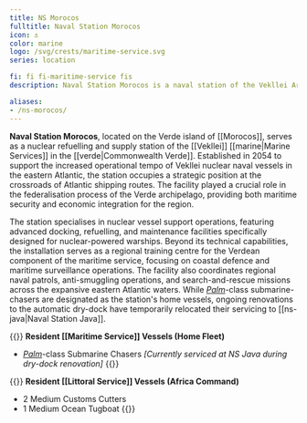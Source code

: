 ```yaml
---
title: NS Morocos
fulltitle: Naval Station Morocos
icon: ⚓️
color: marine
logo: /svg/crests/maritime-service.svg
series: location

fi: fi fi-maritime-service fis
description: Naval Station Morocos is a naval station of the Vekllei Armed Forces, located in the republic of Morocos.

aliases:
- /ns-morocos/
---
```

<span class="fi fi-maritime-service fis"></span> **Naval Station Morocos**, located on the Verde island of [[Morocos]], serves as a nuclear refuelling and supply station of the [[Vekllei]] [[marine|Marine Services]] in the [[verde|Commonwealth Verde]]. Established in 2054 to support the increased operational tempo of Vekllei nuclear naval vessels in the eastern Atlantic, the station occupies a strategic position at the crossroads of Atlantic shipping routes. The facility played a crucial role in the federalisation process of the Verde archipelago, providing both maritime security and economic integration for the region.

The station specialises in nuclear vessel support operations, featuring advanced docking, refuelling, and maintenance facilities specifically designed for nuclear-powered warships. Beyond its technical capabilities, the installation serves as a regional training centre for the Verdean component of the maritime service, focusing on coastal defence and maritime surveillance operations. The facility also coordinates regional naval patrols, anti-smuggling operations, and search-and-rescue missions across the expansive eastern Atlantic waters. While [*Palm*](/palm-class/)-class submarine-chasers are designated as the station's home vessels, ongoing renovations to the automatic dry-dock have temporarily relocated their servicing to [[ns-java|Naval Station Java]].

{{<note table>}}
**Resident [[Maritime Service]] Vessels (Home Fleet)**

* [*Palm*](/palm-class/)-class Submarine Chasers *[Currently serviced at NS Java during dry-dock renovation]*
{{</note>}}

{{<note table>}}
**Resident [[Littoral Service]] Vessels (Africa Command)**

* 2 Medium Customs Cutters
* 1 Medium Ocean Tugboat
{{</note>}}